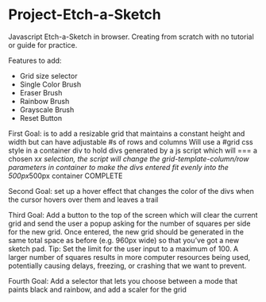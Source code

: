 # Project-Etch-a-Sketch
Javascript Etch-a-Sketch in browser. Creating from scratch with no tutorial or guide for practice.

Features to add:
- Grid size selector
- Single Color Brush
- Eraser Brush
- Rainbow Brush
- Grayscale Brush
- Reset Button

First Goal: is to add a resizable grid that maintains a constant height and width but can have adjustable #s of rows and columns
Will use a #grid css style in a container div to hold divs generated by a js script which will === a chosen x*x selection, the script will change the grid-template-column/row parameters in container to make the divs entered fit evenly into the 500px*500px container
COMPLETE

Second Goal: set up a hover effect that changes the color of the divs when the cursor hovers over them and leaves a trail

Third Goal: Add a button to the top of the screen which will clear the current grid and send the user a popup asking for the number of squares per side for the new grid. Once entered, the new grid should be generated in the same total space as before (e.g. 960px wide) so that you’ve got a new sketch pad. Tip: Set the limit for the user input to a maximum of 100. A larger number of squares results in more computer resources being used, potentially causing delays, freezing, or crashing that we want to prevent. 

Fourth Goal: Add a selector that lets you choose between a mode that paints black and rainbow, and add a scaler for the grid